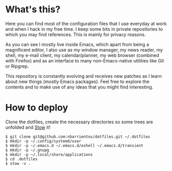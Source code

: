 # What's this?

Here you can find most of the configuration files that I use everyday
at work and when I hack in my free time. I keep some bits in private
repositories to which you may find references. This is mainly for
privacy reasons.

As you can see I mostly live inside Emacs, which apart from being a
magnificent editor, I also use as my window manager, my news reader,
my shell, my e-mail client, my calendar/planner, my web browser
(combined with Firefox) and as an interface to many non-Emacs-native
utilities like Git or Ripgrep.

This repository is constantly evolving and receives new patches as I
learn about new things (mostly Emacs packages). Feel free to explore
the contents and to make use of any ideas that you might find
interesting.

# How to deploy

Clone the dotfiles, create the necessary directories so some trees are
unfolded and
[Stow](https://www.gnu.org/software/stow/manual/stow.html) it!

``` 1c-enterprise
$ git clone git@github.com:nbarrientos/dotfiles.git ~/.dotfiles
$ mkdir -p ~/.config/systemd/user
$ mkdir -p ~/.emacs.d ~/.emacs.d/eshell ~/.emacs.d/transient
$ mkdir -p ~/.gnupg
$ mkdir -p ~/.local/share/applications
$ cd .dotfiles
$ stow -v .
```
